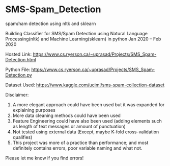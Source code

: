 # SMS-Spam_Detection
spam/ham detection using nltk and sklearn

Building Classifier for SMS/Spam Detection using Natural Language Processing(nltk) and Machine Learning(sklearn) in python
Jan 2020 – Feb 2020

Hosted Link: https://www.cs.ryerson.ca/~uprasad/Projects/SMS_Spam-Detection.html

Python File: https://www.cs.ryerson.ca/~uprasad/Projects/SMS_Spam-Detection.py

Dataset Used: https://www.kaggle.com/uciml/sms-spam-collection-dataset

Disclaimer:
1. A more elegant approach could have been used but it was expanded for explaining purposes
2. More data cleaning methods could have been used
3. Feature Engineering could have also been used (adding elements such as length of text messages or amount of punctuation)
4. Not tested using external data (Except, maybe K-fold cross-validation qualifies)
5. This project was more of a practice than performance; and most definitely contains errors, poor variable naming and what not.

Please let me know if you find errors!
